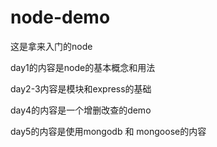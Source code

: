 # node-demo



这是拿来入门的node



day1的内容是node的基本概念和用法

day2-3内容是模块和express的基础

day4的内容是一个增删改查的demo

day5的内容是使用mongodb 和 mongoose的内容
